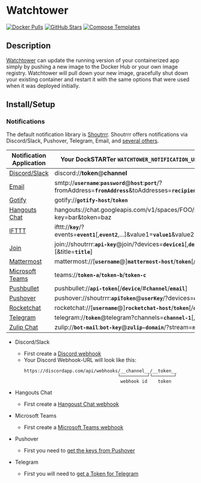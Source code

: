 # Watchtower

[![Docker Pulls](https://img.shields.io/docker/pulls/containrrr/watchtower?style=flat-square&color=607D8B&label=docker%20pulls&logo=docker)](https://hub.docker.com/r/containrrr/watchtower)
[![GitHub Stars](https://img.shields.io/github/stars/containrrr/watchtower?style=flat-square&color=607D8B&label=github%20stars&logo=github)](https://github.com/containrrr/watchtower)
[![Compose Templates](https://img.shields.io/static/v1?style=flat-square&color=607D8B&label=compose&message=templates)](https://github.com/GhostWriters/DockSTARTer/tree/master/compose/.apps/watchtower)

## Description

[Watchtower](https://containrrr.dev/watchtower/) can update the running version of your containerized app simply by pushing a new image to the Docker Hub or your own image registry. Watchtower will pull down your new image, gracefully shut down your existing container and restart it with the same options that were used when it was deployed initially.

## Install/Setup

### Notifications

The default notification library is [Shoutrrr](https://containrrr.dev/shoutrrr/). Shoutrrr offers notifications via Discord/Slack, Pushover, Telegram, Email, and [several others](https://containrrr.dev/shoutrrr/services/overview/).

| Notification Application | Your DockSTARTer `WATCHTOWER_NOTIFICATION_URL` should follow this: |
| ------------- |----------------------------------------------------------------------------------------------|
| [Discord/Slack](https://containrrr.dev/shoutrrr/services/discord/)	| discord://__token__@__channel__ |
| [Email](https://containrrr.dev/shoutrrr/services/overview/)	| smtp://__`username`__:__`password`__@__`host`__:__`port`__/?fromAddress=__`fromAddress`__&toAddresses=__`recipient1`__[,__`recipient2`__,...] |
| [Gotify](https://containrrr.dev/shoutrrr/services/overview/)	| gotify://__`gotify-host`__/__`token`__ |
| [Hangouts Chat](https://containrrr.dev/shoutrrr/services/hangouts/)	| hangouts://chat.googleapis.com/v1/spaces/FOO/messages?key=bar&token=baz |
| [IFTTT](https://containrrr.dev/shoutrrr/services/overview/)	| ifttt://__`key`__/?events=__`event1`__[,__`event2`__,...]&value1=__`value1`__&value2=__`value2`__&value3=__`value3`__ |
| [Join](https://containrrr.dev/shoutrrr/services/overview/)	| join://shoutrrr:__`api-key`__@join/?devices=__`device1`__[,__`device2`__, ...][&icon=__`icon`__][&title=__`title`__] |
| [Mattermost](https://containrrr.dev/shoutrrr/services/overview/)	| mattermost://[__`username`__@]__`mattermost-host`__/__`token`__[/__`channel`__] |
| [Microsoft Teams](https://containrrr.dev/shoutrrr/services/teams/)	| teams://__`token-a`__/__`token-b`__/__`token-c`__ |
| [Pushbullet](https://containrrr.dev/shoutrrr/services/overview/)	| pushbullet://__`api-token`__[/__`device`__/#__`channel`__/__`email`__] |
| [Pushover](https://containrrr.dev/shoutrrr/services/pushover/)	| pushover://shoutrrr:__`apiToken`__@__`userKey`__/?devices=__`device1`__[,__`device2`__, ...] |
| [Rocketchat](https://containrrr.dev/shoutrrr/services/rocketchat/)	| rocketchat://[__`username`__@]__`rocketchat-host`__/__`token`__[/__`channel`&#124;`@recipient`__] |
| [Telegram](https://containrrr.dev/shoutrrr/services/telegram/)	| telegram://__`token`__@telegram?channels=__`channel-1`__[,__`channel-2`__,...] |
| [Zulip Chat](https://containrrr.dev/shoutrrr/services/zulip/)	| zulip://__`bot-mail`__:__`bot-key`__@__`zulip-domain`__/?stream=__`name-or-id`__&topic=__`name`__ |

- Discord/Slack
  - First create a [Discord webhook](https://containrrr.dev/shoutrrr/services/discord/#creating_a_webhook_in_discord)
  - Your Discord Webhook-URL will look like this:
    ```
    https://discordapp.com/api/webhooks/__channel__/__token__
                                       └──────────┘└────────┘
                                        webhook id    token
    ```

- Hangouts Chat
	- First create a [Hangoust Chat webhook](https://containrrr.dev/shoutrrr/services/hangouts/#creating_an_incoming_webhook_in_hangouts_chat)

- Microsoft Teams
	- First create a [Microsoft Teams webhook](https://containrrr.dev/shoutrrr/services/teams/#setting_up_a_webhook)

- Pushover
  - First you need to [get the keys from Pushover](https://containrrr.dev/shoutrrr/services/pushover/#getting_the_keys_from_pushover)

- Telegram
  - First you will need to [get a Token for Telegram](https://containrrr.dev/shoutrrr/services/telegram/#getting_a_token_for_telegram)
  

